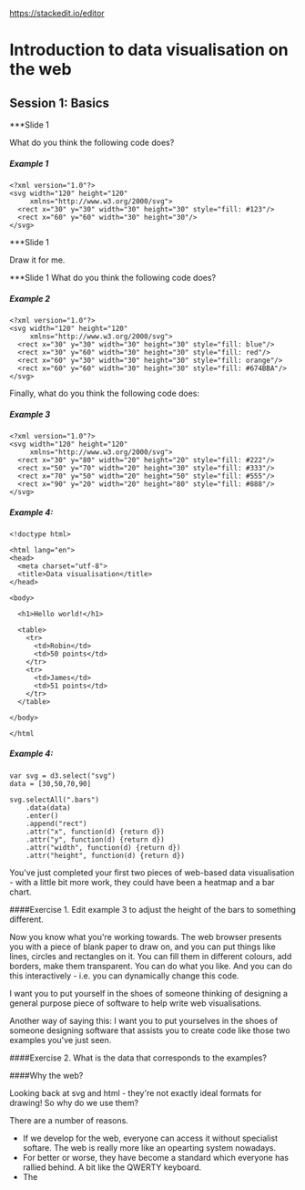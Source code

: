https://stackedit.io/editor

# Introduction to data visualisation on the web 

##  Session 1:  Basics

***Slide 1

What do you think the following code does?

##### Example 1
	<?xml version="1.0"?>
	<svg width="120" height="120"
	     xmlns="http://www.w3.org/2000/svg">
	  <rect x="30" y="30" width="30" height="30" style="fill: #123"/>
	  <rect x="60" y="60" width="30" height="30"/>
	</svg>

***Slide 1

Draw it for me.

***Slide 1
What do you think the following code does?

##### Example 2
	<?xml version="1.0"?>
	<svg width="120" height="120"
	     xmlns="http://www.w3.org/2000/svg">
	  <rect x="30" y="30" width="30" height="30" style="fill: blue"/>
	  <rect x="30" y="60" width="30" height="30" style="fill: red"/>
	  <rect x="60" y="30" width="30" height="30" style="fill: orange"/>
	  <rect x="60" y="60" width="30" height="30" style="fill: #674BBA"/>
	</svg>


Finally, what do you think the following code does:

##### Example 3
	<?xml version="1.0"?>
	<svg width="120" height="120"
	     xmlns="http://www.w3.org/2000/svg">
	  <rect x="30" y="80" width="20" height="20" style="fill: #222"/>
	  <rect x="50" y="70" width="20" height="30" style="fill: #333"/>
	  <rect x="70" y="50" width="20" height="50" style="fill: #555"/>
	  <rect x="90" y="20" width="20" height="80" style="fill: #888"/>
	</svg>

##### Example 4:
	<!doctype html>

	<html lang="en">
	<head>
	  <meta charset="utf-8">
	  <title>Data visualisation</title>
	</head>

	<body>

	  <h1>Hello world!</h1>

	  <table>
	    <tr>
	      <td>Robin</td>
	      <td>50 points</td> 
	    </tr>
	    <tr>
	      <td>James</td>
	      <td>51 points</td> 
	    </tr>
	  </table>

	</body>

	</html


##### Example 4:

	var svg = d3.select("svg")
	data = [30,50,70,90]

	svg.selectAll(".bars")
		.data(data)
		.enter()
		.append("rect")
		.attr("x", function(d) {return d})
		.attr("y", function(d) {return d})
		.attr("width", function(d) {return d})
		.attr("height", function(d) {return d})


You've just completed your first two pieces of web-based data visualisation - with a little bit more work, they could have been a heatmap and a bar chart.

####Exercise 1.  Edit example 3 to adjust the height of the bars to something different.


Now you know what you're working towards.  The web browser presents you with a piece of blank paper to draw on, and you can put things like lines, circles and rectangles on it.  You can fill them in different colours, add borders, make them transparent.  You can do what you like.  And you can do this interactively - i.e. you can dynamically change this code.

I want you to put yourself in the shoes of someone thinking of designing a general purpose piece of software to help write web visualisations.

Another way of saying this:  I want you to put yourselves in the shoes of someone designing software that assists you to create code like those two examples you've just seen.

####Exercise 2.  What is the data that corresponds to the examples?

####Why the web?

Looking back at svg and html - they're not exactly ideal formats for drawing!  So why do we use them?

There are a number of reasons.  
* If we develop for the web, everyone can access it without specialist softare.  The web is really more like an opearting system nowadays.
* For better or worse, they have become a standard which everyone has rallied behind.  A bit like the QWERTY keyboard.
* The 